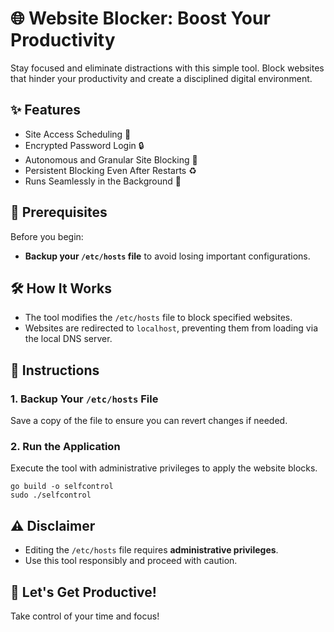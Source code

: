 # 🌐 Website Blocker: Boost Your Productivity

Stay focused and eliminate distractions with this simple tool. Block websites that hinder your productivity and create a disciplined digital environment.


## ✨ Features

-  Site Access Scheduling 📅
-  Encrypted Password Login 🔒
-  Autonomous and Granular Site Blocking 🛑
-  Persistent Blocking Even After Restarts ♻️
-  Runs Seamlessly in the Background 🚀


## 🚨 Prerequisites

Before you begin:

- **Backup your `/etc/hosts` file** to avoid losing important configurations.

## 🛠️ How It Works

- The tool modifies the `/etc/hosts` file to block specified websites.
- Websites are redirected to `localhost`, preventing them from loading via the local DNS server.

## 📖 Instructions

### 1. Backup Your `/etc/hosts` File

Save a copy of the file to ensure you can revert changes if needed.

### 2. Run the Application

Execute the tool with administrative privileges to apply the website blocks.

```
go build -o selfcontrol
sudo ./selfcontrol
```

## ⚠️ Disclaimer

- Editing the `/etc/hosts` file requires **administrative privileges**.
- Use this tool responsibly and proceed with caution.

## 🚀 Let's Get Productive!

Take control of your time and focus!
